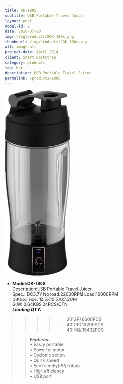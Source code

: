 ```yaml
---
title: OK-180S
subtitle: USB Portable Travel Juicer  
layout: post
modal-id: 2
date: 2016-07-08
img: /img/products/2OK-180s.png
thumbnail: /img/products/2OK-180s.png
alt: image-alt
project-date: April 2014
client: Start Bootstrap
category: products
tag: hot
description: USB Portable Travel Juicer   
permalink: /products/180S
---  
```

<div>
<img src="/img/products/2OK-180s.png"  class="img-responsive img-centered" style="height:600px"/>
</div>   

- **Model:OK-180S**     
  Description:USB Portable Travel Juicer  
  Spec.: DC3.7V   No load:22000RPM  Load:16000RPM   
  Giftbox size: 12.5X12.5X27.2CM      
  G.W: 0.64KGS   24PCS/CTN   
**_Loading QTY:_**   
>>>>>20'GP/  6600PCS  
       40'GP/  13200PCS  
       40'HQ/  15432PCS    

  >> **_Features:_**  
• Easily portable  
• Powerful motor      
• Cyclonic action  
• Quick speed  
• Eco friendly(PP/Tritan)  
• High efficiency  
• USB port  
